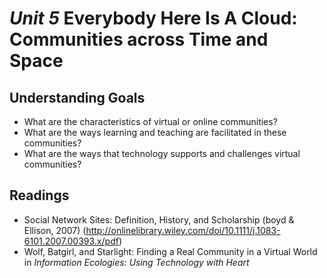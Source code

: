 # *Unit 5* Everybody Here Is A Cloud: Communities across Time and Space

## Understanding Goals
* What are the characteristics of virtual or online communities?
* What are the ways learning and teaching are facilitated in these communities?
* What are the ways that technology supports and challenges virtual communities?

## Readings
* Social Network Sites: Definition, History, and Scholarship (boyd & Ellison, 2007) (http://onlinelibrary.wiley.com/doi/10.1111/j.1083-6101.2007.00393.x/pdf)
* Wolf, Batgirl, and Starlight: Finding a Real Community in a Virtual World in *Information Ecologies: Using Technology with Heart*
